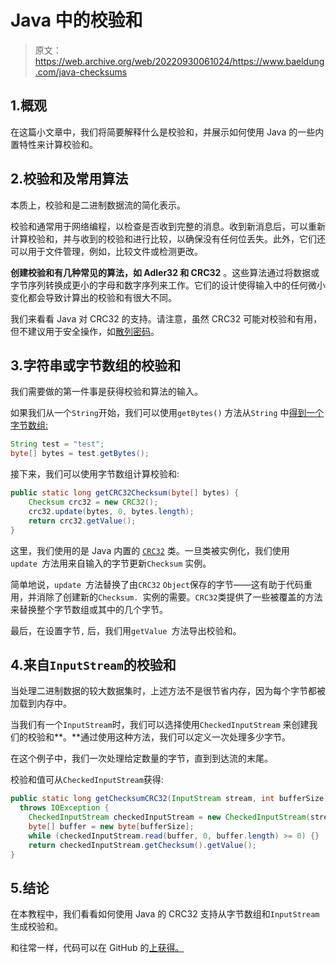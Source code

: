 # Java 中的校验和

> 原文：<https://web.archive.org/web/20220930061024/https://www.baeldung.com/java-checksums>

## 1.概观

在这篇小文章中，我们将简要解释什么是校验和，并展示如何使用 Java 的一些内置特性来计算校验和。

## 2.校验和及常用算法

本质上，校验和是二进制数据流的简化表示。

校验和通常用于网络编程，以检查是否收到完整的消息。收到新消息后，可以重新计算校验和，并与收到的校验和进行比较，以确保没有任何位丢失。此外，它们还可以用于文件管理，例如，比较文件或检测更改。

**创建校验和有几种常见的算法，如 Adler32 和 CRC32** 。这些算法通过将数据或字节序列转换成更小的字母和数字序列来工作。它们的设计使得输入中的任何微小变化都会导致计算出的校验和有很大不同。

我们来看看 Java 对 CRC32 的支持。请注意，虽然 CRC32 可能对校验和有用，但不建议用于安全操作，如[散列密码](/web/20221208143830/https://www.baeldung.com/java-password-hashing)。

## 3.字符串或字节数组的校验和

我们需要做的第一件事是获得校验和算法的输入。

如果我们从一个`String`开始，我们可以使用`getBytes()` 方法从`String` 中[得到一个字节数组:](/web/20221208143830/https://www.baeldung.com/java-string-to-byte-array)

```java
String test = "test";
byte[] bytes = test.getBytes();
```

接下来，我们可以使用字节数组计算校验和:

```java
public static long getCRC32Checksum(byte[] bytes) {
    Checksum crc32 = new CRC32();
    crc32.update(bytes, 0, bytes.length);
    return crc32.getValue();
}
```

这里，我们使用的是 Java 内置的 [`CRC32`](https://web.archive.org/web/20221208143830/https://docs.oracle.com/en/java/javase/11/docs/api/java.base/java/util/zip/CRC32.html) 类。一旦类被实例化，我们使用`update `方法用来自输入的字节更新`Checksum` 实例。

简单地说，`update `方法替换了由`CRC32` `Object`保存的字节——这有助于代码重用，并消除了创建新的`Checksum. `实例的需要。`CRC32`类提供了一些被覆盖的方法来替换整个字节数组或其中的几个字节。

最后，在设置字节`,` 后，我们用`getValue `方法导出校验和。

## 4.来自`InputStream`的校验和

当处理二进制数据的较大数据集时，上述方法不是很节省内存，因为每个字节都被加载到内存中。

当我们有一个`InputStream`时，我们可以选择使用`CheckedInputStream` 来创建我们的校验和**。**通过使用这种方法，我们可以定义一次处理多少字节。

在这个例子中，我们一次处理给定数量的字节，直到到达流的末尾。

校验和值可从`CheckedInputStream`获得:

```java
public static long getChecksumCRC32(InputStream stream, int bufferSize) 
  throws IOException {
    CheckedInputStream checkedInputStream = new CheckedInputStream(stream, new CRC32());
    byte[] buffer = new byte[bufferSize];
    while (checkedInputStream.read(buffer, 0, buffer.length) >= 0) {}
    return checkedInputStream.getChecksum().getValue();
}
```

## 5.结论

在本教程中，我们看看如何使用 Java 的 CRC32 支持从字节数组和`InputStream`生成校验和。

和往常一样，代码可以在 GitHub 的[上获得。](https://web.archive.org/web/20221208143830/https://github.com/eugenp/tutorials/tree/master/core-java-modules/core-java-security-2)